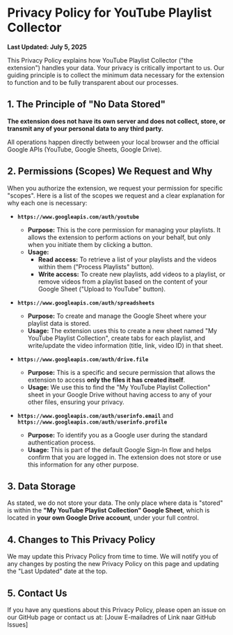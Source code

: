 # Privacy Policy for YouTube Playlist Collector

**Last Updated: July 5, 2025**

This Privacy Policy explains how YouTube Playlist Collector ("the extension") handles your data. Your privacy is critically important to us. Our guiding principle is to collect the minimum data necessary for the extension to function and to be fully transparent about our processes.

## 1. The Principle of "No Data Stored"

**The extension does not have its own server and does not collect, store, or transmit any of your personal data to any third party.**

All operations happen directly between your local browser and the official Google APIs (YouTube, Google Sheets, Google Drive).

## 2. Permissions (Scopes) We Request and Why

When you authorize the extension, we request your permission for specific "scopes". Here is a list of the scopes we request and a clear explanation for why each one is necessary:

*   **`https://www.googleapis.com/auth/youtube`**
    *   **Purpose:** This is the core permission for managing your playlists. It allows the extension to perform actions on your behalf, but only when you initiate them by clicking a button.
    *   **Usage:**
        *   **Read access:** To retrieve a list of your playlists and the videos within them ("Process Playlists" button).
        *   **Write access:** To create new playlists, add videos to a playlist, or remove videos from a playlist based on the content of your Google Sheet ("Upload to YouTube" button).

*   **`https://www.googleapis.com/auth/spreadsheets`**
    *   **Purpose:** To create and manage the Google Sheet where your playlist data is stored.
    *   **Usage:** The extension uses this to create a new sheet named "My YouTube Playlist Collection", create tabs for each playlist, and write/update the video information (title, link, video ID) in that sheet.

*   **`https://www.googleapis.com/auth/drive.file`**
    *   **Purpose:** This is a specific and secure permission that allows the extension to access **only the files it has created itself**.
    *   **Usage:** We use this to find the "My YouTube Playlist Collection" sheet in your Google Drive without having access to any of your other files, ensuring your privacy.

*   **`https://www.googleapis.com/auth/userinfo.email`** and **`https://www.googleapis.com/auth/userinfo.profile`**
    *   **Purpose:** To identify you as a Google user during the standard authentication process.
    *   **Usage:** This is part of the default Google Sign-In flow and helps confirm that you are logged in. The extension does not store or use this information for any other purpose.

## 3. Data Storage

As stated, we do not store your data. The only place where data is "stored" is within the **"My YouTube Playlist Collection" Google Sheet**, which is located in **your own Google Drive account**, under your full control.

## 4. Changes to This Privacy Policy

We may update this Privacy Policy from time to time. We will notify you of any changes by posting the new Privacy Policy on this page and updating the "Last Updated" date at the top.

## 5. Contact Us

If you have any questions about this Privacy Policy, please open an issue on our GitHub page or contact us at: [Jouw E-mailadres of Link naar GitHub Issues]
